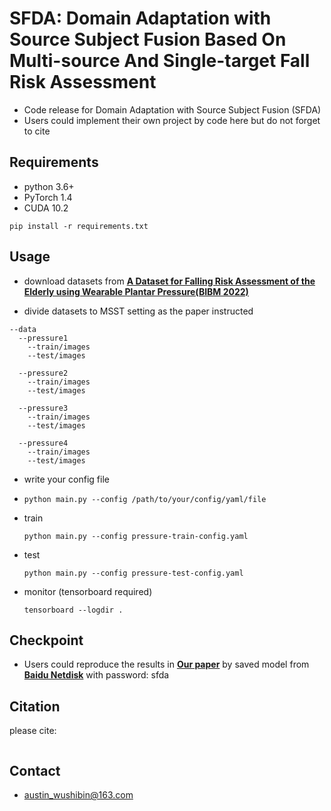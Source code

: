 # SFDA: Domain Adaptation with Source Subject Fusion Based On Multi-source And Single-target Fall Risk Assessment
- Code release for Domain Adaptation with Source Subject Fusion (SFDA)
- Users could implement their own project by code here but do not forget to cite

## Requirements
- python 3.6+
- PyTorch 1.4
- CUDA 10.2

`pip install -r requirements.txt`

## Usage

- download datasets from **[A Dataset for Falling Risk Assessment of the Elderly using Wearable Plantar Pressure(BIBM 2022)](https://doi.org/10.1109/BIBM55620.2022.9995052)** 

- divide datasets to MSST setting as the paper instructed
```
--data
  --pressure1
    --train/images
    --test/images

  --pressure2
    --train/images
    --test/images

  --pressure3
    --train/images
    --test/images

  --pressure4
    --train/images
    --test/images

```
       
- write your config file

- `python main.py --config /path/to/your/config/yaml/file`

- train

  `python main.py --config pressure-train-config.yaml`

- test

  `python main.py --config pressure-test-config.yaml`
  
- monitor (tensorboard required)

  `tensorboard --logdir .`

## Checkpoint
- Users could reproduce the results in **[Our paper](https://doi.org/10.1109/BIBM55620.2022.9995052)** by saved model from **[Baidu Netdisk](https://pan.baidu.com/s/1FDp1GxIltem07Fomgt7Mdg)** with password: sfda
 
 
## Citation
please cite:
```

```

## Contact
- austin_wushibin@163.com
